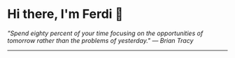<h1>Hi there, I'm Ferdi 👋</h1>

<p><em>
  "Spend eighty percent of your time focusing on the opportunities of tomorrow rather than the problems of yesterday." — Brian Tracy
</em></p>

---
